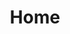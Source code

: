 ---
title: Home

features:
  - title: Frontend
    image: /images/frontend.png
    text: |
      Experience crafting responsive and snappy UIs that leverage reactive programming to build dynamic and data-driven applications for tomorrow.
  - title: Backend
    image: /images/backend.png
    text: |
      Designing well-defined, performant REST or GraphQL APIs that communicate with databases and third-party integrations, or both.
  - title: DevOps
    image: /images/devops.png
    text: |
      Automating deployment cycles using CI/CD tools to build and ship dockerized applications to the cloud using Kubernetes container orchestration.
---